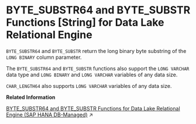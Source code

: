 <!-- loioa539151584f210159a21b0dce081b459 -->

# BYTE\_SUBSTR64 and BYTE\_SUBSTR Functions \[String\] for Data Lake Relational Engine

`BYTE_SUBSTR64` and `BYTE_SUBSTR` return the long binary byte substring of the `LONG BINARY` column parameter.



The `BYTE_SUBSTR64` and `BYTE_SUBSTR` functions also support the `LONG VARCHAR` data type and `LONG BINARY` and `LONG VARCHAR` variables of any data size.

`CHAR_LENGTH64` also supports `LONG VARCHAR` variables of any data size.

**Related Information**  


[BYTE_SUBSTR64 and BYTE_SUBSTR Functions for Data Lake Relational Engine (SAP HANA DB-Managed)](https://help.sap.com/viewer/a898e08b84f21015969fa437e89860c8/2023_4_QRC/en-US/64a8d386ab6e4cfab3bb175825ed3b04.html "BYTE_SUBSTR64 and BYTE_SUBSTR return the long binary byte substring of the LONG BINARY column parameter.") :arrow_upper_right:

